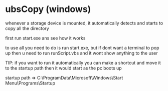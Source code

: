 # ubsCopy (windows)
whenever a storage device is mounted, it automatically detects and starts to copy all the directory

first run start.exe ans see how it works

to use all you need to do is run start.exe, but if dont want a terminal to pop up
then u need to run runScript.vbs and it wont show anything to the user

TIP: if you want to run it automatically you can make a shortcut and move it to the startup path then it would start as the pc boots up

startup path => C:\ProgramData\Microsoft\Windows\Start Menu\Programs\Startup
